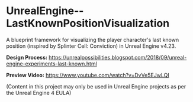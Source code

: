 # UnrealEngine--LastKnownPositionVisualization
A blueprint framework for visualizing the player character's last known position (inspired by Splinter Cell: Conviction) in Unreal Engine v4.23.

**Design Process:** https://unrealpossibilities.blogspot.com/2018/09/unreal-engine-experiments-last-known.html

**Preview Video:** https://www.youtube.com/watch?v=DvVe5EJwLQI

(Content in this project may only be used in Unreal Engine projects as per the Unreal Engine 4 EULA)

